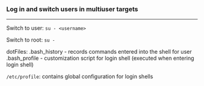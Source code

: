 ### Log in and switch users in multiuser targets
---
Switch to user: `su - <username>`

Switch to root: `su -`

dotFiles:
.bash_history - records commands entered into the shell for user
.bash_profile - customization script for login shell (executed when entering login shell)

`/etc/profile`: contains global configuration for login shells